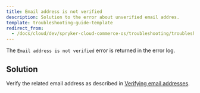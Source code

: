 ```yaml
---
title: Email address is not verified
description: Solution to the error about unverified email addres.
template: troubleshooting-guide-template
redirect_from:
  - /docs/cloud/dev/spryker-cloud-commerce-os/troubleshooting/troubleshooting-general-issues/email-address-is-not-verified.html
---
```



The `Email address is not verified` error is returned in the error log.

## Solution

Verify the related email address as described in [Verifying email addresses](/docs/cloud/dev/spryker-cloud-commerce-os/verifying-email-addresses.html).
